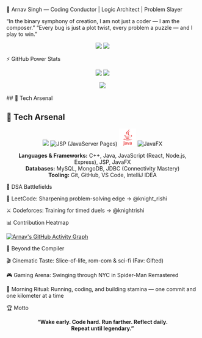 🚀 Arnav Singh — Coding Conductor | Logic Architect | Problem Slayer

“In the binary symphony of creation, I am not just a coder — I am the composer.”
“Every bug is just a plot twist, every problem a puzzle — and I play to win.”

<p align="center"> <a href="https://www.linkedin.com/in/arnav-singh"></a> <a href="https://leetcode.com/u/knight_rishi/"><img src="https://img.shields.io/badge/LeetCode-knight__rishi-F89F1B?style=for-the-badge&logo=leetcode&logoColor=white"></a> <a href="https://codeforces.com/profile/knightrishi"><img src="https://img.shields.io/badge/Codeforces-knightrishi-1F8ACB?style=for-the-badge&logo=codeforces&logoColor=white"></a> </p>
⚡ GitHub Power Stats
<p align="center"> <img src="https://github-readme-stats.vercel.app/api?username=knightrishi&show_icons=true&theme=radical&hide_border=true" height="180" /> <img src="https://github-readme-streak-stats.herokuapp.com?user=knightrishi&theme=radical&hide_border=true" height="180" /> </p> <p align="center"> <img src="https://github-readme-stats.vercel.app/api/top-langs/?username=knightrishi&layout=compact&theme=radical&hide_border=true" height="180" /> </p>
## 🧠 Tech Arsenal  

## 🧠 Tech Arsenal  

<p align="center">
  <!-- Skill Icons Row -->
  <img src="https://skillicons.dev/icons?i=cpp,java,js,react,nodejs,express,mongodb,mysql,html,css,tailwind,git,github" />
  <!-- Custom Icons for JSP, JDBC, JavaFX -->
  <img src="https://cdn.jsdelivr.net/gh/devicons/devicon/icons/java/java-original.svg" width="45" title="JSP (JavaServer Pages)" />
  <img src="https://raw.githubusercontent.com/devicons/devicon/master/icons/java/java-plain-wordmark.svg" width="45" title="JDBC" />
  <img src="https://upload.wikimedia.org/wikipedia/en/c/cc/JavaFX_Logo.png" width="45" title="JavaFX" />
</p>

<p align="center">
  <b>Languages & Frameworks:</b> C++, Java, JavaScript (React, Node.js, Express), JSP, JavaFX  
  <br/>
  <b>Databases:</b> MySQL, MongoDB, JDBC (Connectivity Mastery)  
  <br/>
  <b>Tooling:</b> Git, GitHub, VS Code, IntelliJ IDEA  
</p>

🎯 DSA Battlefields

🏹 LeetCode: Sharpening problem-solving edge → @knight_rishi

⚔️ Codeforces: Training for timed duels → @knightrishi

📊 Contribution Heatmap

[![Arnav's GitHub Activity Graph](https://github-readme-activity-graph.vercel.app/graph?username=knightrishi&theme=react-dark&hide_border=true)](https://github.com/knightrishi)



🏃 Beyond the Compiler

🎬 Cinematic Taste: Slice-of-life, rom-com & sci-fi (Fav: Gifted)

🎮 Gaming Arena: Swinging through NYC in Spider-Man Remastered

🏃 Morning Ritual: Running, coding, and building stamina — one commit and one kilometer at a time

🏆 Motto
<p align="center"> <b>“Wake early. Code hard. Run farther. Reflect daily. <br/> Repeat until legendary.”</b> </p>
